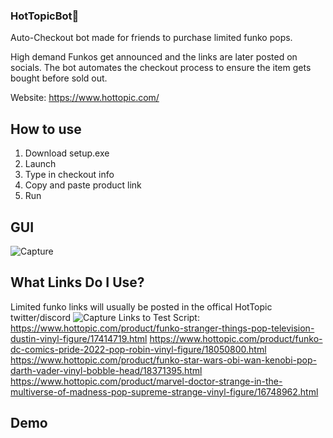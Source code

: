### HotTopicBot👣

Auto-Checkout bot made for friends to purchase limited funko pops.

High demand Funkos get announced and the links are later posted on socials. The bot automates the checkout process to ensure the item gets bought before sold out.

Website: https://www.hottopic.com/

## How to use
1. Download setup.exe
2. Launch
3. Type in checkout info
4. Copy and paste product link
5. Run

## GUI
![Capture](https://user-images.githubusercontent.com/22161308/171799421-54a57d60-8fa7-47a0-9d82-12751be21d64.PNG)

## What Links Do I Use?
Limited funko links will usually be posted in the offical HotTopic twitter/discord
![Capture](https://user-images.githubusercontent.com/22161308/171800525-978d5ece-4e4b-4374-b7f6-ad1423b9183d.PNG)
Links to Test Script: <br />
https://www.hottopic.com/product/funko-stranger-things-pop-television-dustin-vinyl-figure/17414719.html
https://www.hottopic.com/product/funko-dc-comics-pride-2022-pop-robin-vinyl-figure/18050800.html
https://www.hottopic.com/product/funko-star-wars-obi-wan-kenobi-pop-darth-vader-vinyl-bobble-head/18371395.html
https://www.hottopic.com/product/marvel-doctor-strange-in-the-multiverse-of-madness-pop-supreme-strange-vinyl-figure/16748962.html

## Demo 







